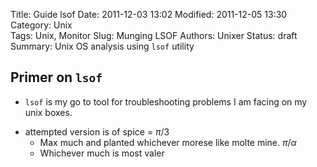 Title: Guide lsof
Date: 2011-12-03 13:02
Modified: 2011-12-05 13:30
Category: Unix    
Tags: Unix, Monitor
Slug: Munging LSOF
Authors: Unixer
Status: draft
Summary: Unix OS analysis using `lsof` utility

## Primer on `lsof`
- `lsof` is my go to tool for troubleshooting problems I am facing on my unix boxes.
* attempted version is of spice = $\pi/3$
    * Max much and planted whichever morese like molte mine. $\pi/\alpha$
    * Whichever much is most valer
